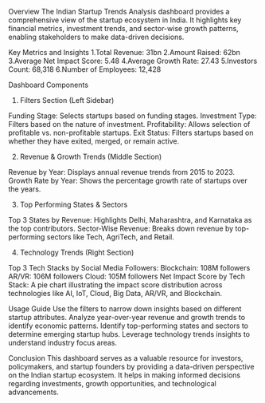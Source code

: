 Overview
The Indian Startup Trends Analysis dashboard provides a comprehensive view of the startup ecosystem in India. It highlights key financial metrics, investment trends, and sector-wise growth patterns, enabling stakeholders to make data-driven decisions.

Key Metrics and Insights
1.Total Revenue: 31bn
2.Amount Raised: 62bn
3.Average Net Impact Score: 5.48
4.Average Growth Rate: 27.43
5.Investors Count: 68,318
6.Number of Employees: 12,428

Dashboard Components
1. Filters Section (Left Sidebar)

Funding Stage: Selects startups based on funding stages.
Investment Type: Filters based on the nature of investment.
Profitability: Allows selection of profitable vs. non-profitable startups.
Exit Status: Filters startups based on whether they have exited, merged, or remain active.

2. Revenue & Growth Trends (Middle Section)

Revenue by Year: Displays annual revenue trends from 2015 to 2023.
Growth Rate by Year: Shows the percentage growth rate of startups over the years.

3. Top Performing States & Sectors

Top 3 States by Revenue: Highlights Delhi, Maharashtra, and Karnataka as the top contributors.
Sector-Wise Revenue: Breaks down revenue by top-performing sectors like Tech, AgriTech, and Retail.

4. Technology Trends (Right Section)

Top 3 Tech Stacks by Social Media Followers:
Blockchain: 108M followers
AR/VR: 106M followers
Cloud: 105M followers
Net Impact Score by Tech Stack: A pie chart illustrating the impact score distribution across technologies like AI, IoT, Cloud, Big Data, AR/VR, and Blockchain.

Usage Guide
Use the filters to narrow down insights based on different startup attributes.
Analyze year-over-year revenue and growth trends to identify economic patterns.
Identify top-performing states and sectors to determine emerging startup hubs.
Leverage technology trends insights to understand industry focus areas.

Conclusion
This dashboard serves as a valuable resource for investors, policymakers, and startup founders by providing a data-driven perspective on the Indian startup ecosystem. It helps in making informed decisions regarding investments, growth opportunities, and technological advancements.
